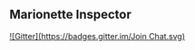 ## Marionette Inspector
[![Gitter](https://badges.gitter.im/Join Chat.svg)](https://gitter.im/MarionetteLabs/marionette.inspector?utm_source=badge&utm_medium=badge&utm_campaign=pr-badge&utm_content=badge)
